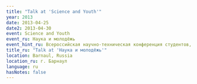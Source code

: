 ```yaml
---
title: "Talk at 'Science and Youth'"
year: 2013
date: 2013-04-25
date2: 2013-04-30
event: Science and Youth
event_ru: Наука и молодёжь
event_hint_ru: Всероссийская научно-техническая конференция студентов, аспирантов и молодых учёных
title_ru: "Talk at 'Наука и молодёжь'"
location: Barnaul, Russia
location_ru: г. Барнаул
language: ru
hasNotes: false
---
```

